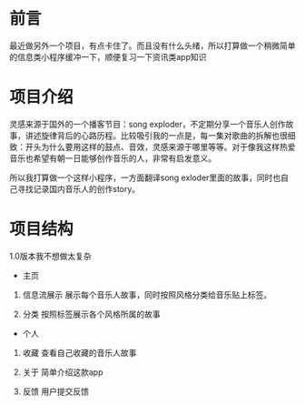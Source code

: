 # 前言
最近做另外一个项目，有点卡住了。而且没有什么头绪，所以打算做一个稍微简单的信息类小程序缓冲一下，顺便复习一下资讯类app知识

# 项目介绍
灵感来源于国外的一个播客节目：song exploder，不定期分享一个音乐人创作故事，讲述旋律背后的心路历程。比较吸引我的一点是，每一集对歌曲的拆解也很细致：开头为什么要用这样的鼓点、音效，灵感来源于哪里等等。对于像我这样热爱音乐也希望有朝一日能够创作音乐的人，非常有启发意义。

所以我打算做一个这样小程序，一方面翻译song exloder里面的故事，同时也自己寻找记录国内音乐人的创作story。

# 项目结构
1.0版本我不想做太复杂

- 主页
1. 信息流展示
展示每个音乐人故事，同时按照风格分类给音乐贴上标签。

2. 分类
按照标签展示各个风格所属的故事

- 个人
1. 收藏
查看自己收藏的音乐人故事

2. 关于
简单介绍这款app 

3. 反馈
用户提交反馈
